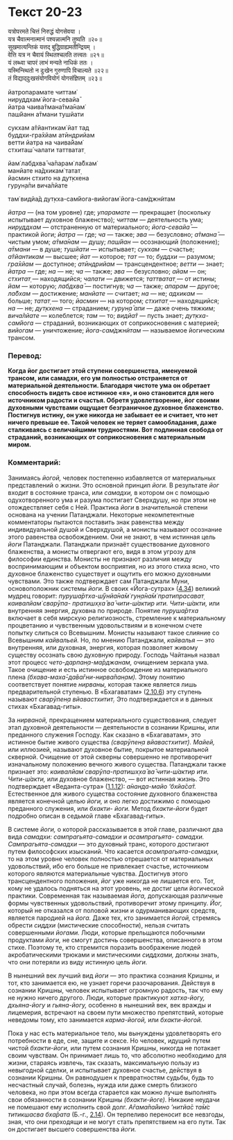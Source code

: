 # Текст 20-23

यत्रोपरमते चित्तं निरुद्धं योगसेवया ।  
यत्र चैवात्मनात्मानं पश्यन्नात्मनि तुष्यति ॥२०॥  
सुखमात्यन्तिकं यत्तद् बुद्धिग्राह्यमतीन्द्रियम् ।  
वेत्ति यत्र न चैवायं स्थितश्चलति तत्त्वतः ॥२१॥  
यं लब्ध्वा चापरं लाभं मन्यते नाधिकं ततः ।  
यस्मिन्स्थितो न दुःखेन गुरुणापि विचाल्यते ॥२२॥  
तं विद्याद्‌दुःखसंयोगवियोगं योगसंज्ञितम् ॥२३॥

йатропарамате читтам̇  
нируддхам̇ йога-севайа̄  
йатра чаива̄тмана̄тма̄нам̇  
паш́йанн а̄тмани тушйати  

сукхам а̄тйантикам̇ йат тад  
буддхи-гра̄хйам атӣндрийам  
ветти йатра на чаива̄йам̇  
стхиташ́ чалати таттватат̣  

йам̇ лабдхва̄ ча̄парам̇ ла̄бхам̇  
манйате на̄дхикам̇ татат̣  
йасмин стхито на дут̣кхена  
гурун̣а̄пи вича̄лйате  

там̇ видйа̄д дут̣кха-сам̇йога-вийогам̇ йога-сам̇джн̃итам

_йатра_ — (на том уровне) где; _упарамате_ — прекращает (поскольку испытывает духовное блаженство); _читтам_ — деятельность ума; _нируддхам_ — отстраненную от материального; _йога-севайа̄_ — практикой йоги; _йатра_ — где; _ча_ — также; _эва_ — безусловно; _а̄тмана̄_ — чистым умом; _а̄тма̄нам_ — душу; _паш́йан_ — осознающий (положение); _а̄тмани_ — в душе; _тушйати_ — испытывает; _сукхам_ — счастье; _а̄тйантикам_ — высшее; _йат_ — которое; _тат_ — то; _буддхи_ — разумом; _гра̄хйам_ — доступное; _атӣндрийам_ — трансцендентное; _ветти_ — знает; _йатра_ — где; _на_ — не; _ча_ — также; _эва_ — безусловно; _айам_ — он; _стхитат̣_ — находящийся; _чалати_ — движется; _таттватат̣_ — от истины; _йам_ — которую; _лабдхва̄_ — постигнув; _ча_ — также; _апарам_ — другое; _ла̄бхам_ — достижение; _манйате_ — считает; _на_ — не; _адхикам_ — больше; _татат̣_ — того; _йасмин_ — на котором; _стхитат̣_ — находящийся; _на_ — не; _дут̣кхена_ — страданием; _гурун̣а̄ апи_ — даже очень тяжким; _вича̄лйате_ — колеблется; _там_ — то; _видйа̄т_ — пусть знает; _дут̣кха-сам̇йога_ — страданий, возникающих от соприкосновения с материей; _вийогам_ — уничтожение; _йога-сам̇джн̃итам_ — называемое йогическим трансом.

### Перевод:

**Когда йог достигает этой ступени совершенства, именуемой трансом, или самадхи, его ум полностью отстраняется от материальной деятельности. Благодаря чистоте ума он обретает способность видеть свое истинное «я», и оно становится для него источником радости и счастья. Обретя удовлетворение, йог своими духовными чувствами ощущает безграничное духовное блаженство. Постигнув истину, он уже никогда не забывает ее и считает, что нет ничего превыше ее. Такой человек не теряет самообладания, даже сталкиваясь с величайшими трудностями. Вот подлинная свобода от страданий, возникающих от соприкосновения с материальным миром.**

### Комментарий:

Занимаясь _йогой,_ человек постепенно избавляется от материальных представлений о жизни. Это основной принцип _йоги._ В результате _йог_ входит в состояние транса, или _самадхи,_ в котором он с помощью одухотворенного ума и разума постигает Сверхдушу, но при этом не отождествляет себя с Ней. Практика _йоги_ в значительной степени основана на учении Патанджали. Некоторые некомпетентные комментаторы пытаются поставить знак равенства между индивидуальной душой и Сверхдушой, а монисты называют осознание этого равенства освобождением. Они не знают, в чем истинная цель _йоги_ Патанджали. Патанджали признаёт существование духовного блаженства, а монисты отвергают его, видя в этом угрозу для философии единства. Монисты не признают различия между воспринимающим и объектом восприятия, но из этого стиха ясно, что духовное блаженство существует и ощутить его можно духовными чувствами. Это также подтверждает сам Патанджали Муни, основоположник системы _йоги._ В своих «Йога-сутрах» ([4.34](#)) великий мудрец говорит: _пуруша̄ртха-ш́ӯнйа̄на̄м̇ гун̣а̄на̄м̇ пратипрасават̣ каивалйам̇ сварӯпа- пратишх̣ха̄ ва̄ чити-ш́актир ити. Чити-ш́акти,_ или внутренняя энергия, духовна по природе. Понятие _пуруша̄ртха_ включает в себя мирскую религиозность, стремление к материальному процветанию и чувственным удовольствиям и в конечном счете попытку слиться со Всевышним. Монисты называют такое слияние со Всевышним _кайвальей._ Но, по мнению Патанджали, _кайвалья_ — это внутренняя, или духовная, энергия, которая позволяет живому существу осознать свою духовную природу. Господь Чайтанья назвал этот процесс _чето-дарпан̣а-ма̄рджанам,_ очищением зеркала ума. Такое очищение и есть истинное освобождение из материального плена _(бхава-маха̄-да̄ва̄гни-нирва̄пан̣ам)._ Этому понятию соответствует понятие _нирваны,_ которая также является лишь предварительной ступенью. В «Бхагаватам» ([2.10.6](#)) эту ступень называют _сварӯпен̣а вйавастхитит̣._ Это подтверждается и в данных стихах «Бхагавад-гиты».

За _нирваной,_ прекращением материального существования, следует этап духовной деятельности — деятельности в сознании Кришны, или преданного служения Господу. Как сказано в «Бхагаватам», это истинное бытие живого существа _(сварӯпен̣а вйавастхитит̣)._ _Майей,_ или иллюзией, называют духовное бытие, покрытое материальной скверной. Очищение от этой скверны совершенно не противоречит изначальному положению вечного живого существа. Патанджали также признает это: _каивалйам̇ сварӯпа-пратишх̣ха̄ ва̄ чити-ш́актир ити._ _Чити-ш́акти,_ или духовное блаженство, — вот истинная жизнь. Это подтверждает «Веданта-сутра» ([1.1.12](#)): _а̄нанда-майо ’бхйа̄са̄т._ Естественное для живого существа состояние духовного блаженства является конечной целью _йоги,_ и оно легко достижимо с помощью преданного служения, или _бхакти- йоги._ Метод _бхакти-йоги_ будет подробно описан в седьмой главе «Бхагавад-гиты».

В системе _йоги,_ о которой рассказывается в этой главе, различают два вида _самадхи:_ _сампрагьята-самадхи_ и _асампрагьята- самадхи. Сампрагьята-самадхи_ — это духовный транс, которого достигают путем философских изысканий. Что касается _асампрагьята-самадхи,_ то на этом уровне человек полностью отрешается от материальных удовольствий, ибо его больше не привлекает счастье, источником которого являются материальные чувства. Достигнув этого трансцендентного положения, _йог_ уже никогда не лишается его. Тот, кому не удалось подняться на этот уровень, не достиг цели йогической практики. Современная так называемая _йога,_ допускающая различные формы чувственных удовольствий, противоречит этому принципу. _Йог,_ который не отказался от половой жизни и одурманивающих средств, является пародией на _йога._ Даже тех, кто занимается _йогой,_ стремясь обрести _сиддхи_ (мистические способности), нельзя считать совершенными _йогами._ Люди, которые прельщаются побочными продуктами _йоги,_ не смогут достичь совершенства, описанного в этом стихе. Поэтому те, кто стремится поразить воображение людей акробатическими трюками и мистическими _сиддхами,_ должны знать, что они потеряли из виду истинную цель _йоги._

В нынешний век лучший вид _йоги_ — это практика сознания Кришны, и тот, кто занимается ею, не узнает горечи разочарования. Действуя в сознании Кришны, человек испытывает огромную радость, так что ему не нужно ничего другого. Люди, которые практикуют _хатха-йогу, дхьяна-йогу_ и _гьяна-йогу,_ особенно в нынешний век, век вражды и лицемерия, встречают на своем пути множество препятствий, которые неведомы тому, кто занимается _карма-йогой,_ или _бхакти-йогой._

Пока у нас есть материальное тело, мы вынуждены удовлетворять его потребности в еде, сне, защите и сексе. Но человек, идущий путем чистой _бхакти-йоги,_ или путем сознания Кришны, никогда не потакает своим чувствам. Он принимает лишь то, что абсолютно необходимо для жизни, стараясь извлечь, так сказать, максимальную пользу из невыгодной сделки, и испытывает духовное счастье, действуя в сознании Кришны. Он равнодушен к превратностям судьбы, будь то несчастный случай, болезнь, нужда или даже смерть близкого человека, но при этом всегда старается как можно лучше выполнять свои обязанности в сознании Кришны _(бхакти-йоге)._ Никакие неудачи не помешают ему исполнить свой долг. _А̄гама̄па̄йино ’нитйа̄с та̄м̇с титикшасва бха̄рата_ (Б.-г., [2.14](../2/14.md)). Он терпеливо переносит все невзгоды, зная, что они преходящи и не могут стать препятствием на его пути. Так он достигает высшего совершенства _йоги._